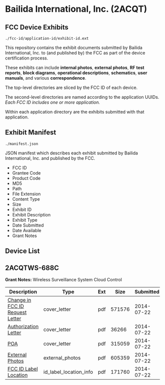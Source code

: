 # Bailida International, Inc. (2ACQT)
## FCC Device Exhibits

```
./fcc-id/application-id/exhibit-id.ext
```

This repository contains the exhibit documents submitted by Bailida International, Inc. to (and published by) the FCC as part of the device certification process.

These exhibits can include **internal photos**, **external photos**, **RF test reports**, **block diagrams**, **operational descriptions**, **schematics**, **user manuals**, and various **correspondence**.

The top-level directories are sliced by the FCC ID of each device.

The second-level directories are named according to the application UUIDs. *Each FCC ID includes one or more application.*

Within each application directory are the exhibits submitted with that application. 

## Exhibit Manifest

```
./manifest.json
```

JSON manifest which describes each exhibit submitted by Bailida International, Inc. and published by the FCC.

- FCC ID
- Grantee Code
- Product Code
- MD5
- Path
- File Extension
- Content Type
- Size
- Exhibit ID
- Exhibit Description
- Exhibit Type
- Date Submitted
- Date Available
- Grant Notes

## Device List
## 2ACQTWS-688C
**Grant Notes:** Wireless Surveillance System Cloud Control

| Description | Type | Ext | Size | Submitted | Available |
| ----------- | ---- | --- | ---- | --------- | --------- |
| [Change in FCC ID Request Letter](2ACQTWS-688C/14d0838f2bd8eb8cc41542b511890997/2332621.pdf) | cover_letter | pdf | 571576 | 2014-07-22 | 2014-07-22 |
| [Authorization Letter](2ACQTWS-688C/14d0838f2bd8eb8cc41542b511890997/2332622.pdf) | cover_letter | pdf | 36266 | 2014-07-22 | 2014-07-22 |
| [POA](2ACQTWS-688C/14d0838f2bd8eb8cc41542b511890997/2332623.pdf) | cover_letter | pdf | 315059 | 2014-07-22 | 2014-07-22 |
| [External Photos](2ACQTWS-688C/14d0838f2bd8eb8cc41542b511890997/2332625.pdf) | external_photos | pdf | 605359 | 2014-07-22 | 2014-07-22 |
| [FCC ID Label Location](2ACQTWS-688C/14d0838f2bd8eb8cc41542b511890997/2332624.pdf) | id_label_location_info | pdf | 171760 | 2014-07-22 | 2014-07-22 |
